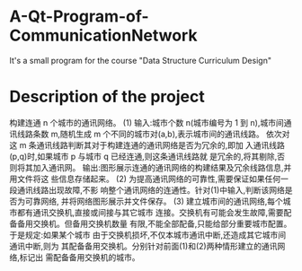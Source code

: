 # A-Qt-Program-of-CommunicationNetwork
It's a small program for the course "Data Structure Curriculum Design"
# Description of the project
构建连通 n 个城市的通讯网络。
(1) 输入:城市个数 n(城市编号为 1 到 n),城市间通讯线路条数 m,随机生成
m 个不同的城市对(a,b),表示城市间的通讯线路。
依次对这 m 条通讯线路判断其对于构建连通的通讯网络是否为冗余的,即加
入通讯线路(p,q)时,如果城市 p 与城市 q 已经连通,则这条通讯线路就
是冗余的,将其剔除,否则将其加入通讯网。
输出:图形展示连通的通讯网络的构建结果及冗余线路信息,并用文件将这
些信息存储起来。
(2) 为提高通讯网络的可靠性,需要保证如果任何一段通讯线路出现故障,不影
响整个通讯网络的连通性。针对(1)中输入,判断该网络是否为可靠网络,
并将网络图形展示并文件保存。
(3) 建立城市间的通讯网络,每个城市都有通讯交换机,直接或间接与其它城市
连接。交换机有可能会发生故障,需要配备备用交换机。但备用交换机数量
有限,不能全部配备,只能给部分重要城市配置。于是规定:如果某个城市
由于交换机损坏,不仅本城市通讯中断,还造成其它城市间通讯中断,则为
其配备备用交换机。分别针对前面(1)和(2)两种情形建立的通讯网络,标记出
需配备备用交换机的城市。
